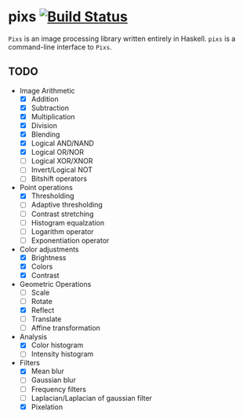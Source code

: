 # pixs [![Build Status](https://travis-ci.org/ayberkt/pixs.svg?branch=master)](https://travis-ci.com/ayberkt/pixs)

`Pixs` is an image processing library written entirely in Haskell. `pixs` is a
command-line interface to `Pixs`.

## TODO

- Image Arithmetic
  - [x] Addition
  - [x] Subtraction
  - [x] Multiplication
  - [x] Division
  - [x] Blending
  - [x] Logical AND/NAND
  - [x] Logical OR/NOR
  - [ ] Logical XOR/XNOR
  - [ ] Invert/Logical NOT
  - [ ] Bitshift operators
- Point operations
  - [x] Thresholding
  - [ ] Adaptive thresholding
  - [ ] Contrast stretching
  - [ ] Histogram equalzation
  - [ ] Logarithm operator
  - [ ] Exponentiation operator
- Color adjustments
  - [x] Brightness
  - [x] Colors
  - [x] Contrast
- Geometric Operations
  - [ ] Scale
  - [ ] Rotate
  - [x] Reflect
  - [ ] Translate
  - [ ] Affine transformation
- Analysis
  - [x] Color histogram
  - [ ] Intensity histogram
- Filters
  - [x] Mean blur
  - [ ] Gaussian blur
  - [ ] Frequency filters
  - [ ] Laplacian/Laplacian of gaussian filter
  - [x] Pixelation

